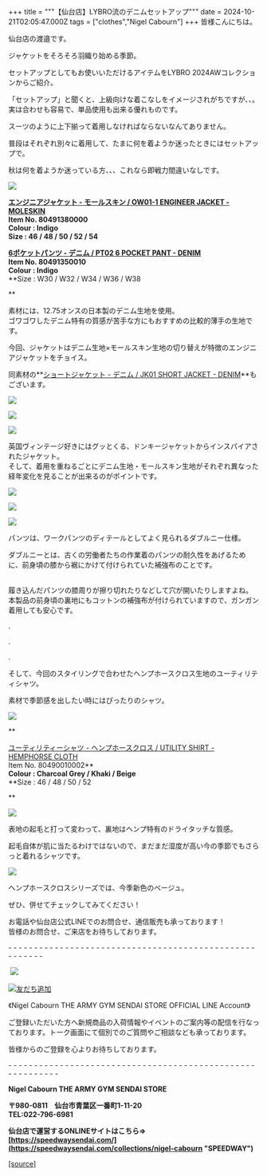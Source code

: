 +++
title = """【仙台店】LYBRO流のデニムセットアップ"""
date = 2024-10-21T02:05:47.000Z
tags = ["clothes","Nigel Cabourn"]
+++
皆様こんにちは。  
  
仙台店の渡邉です。  
  
  
ジャケットをそろそろ羽織り始める季節。  
  
セットアップとしてもお使いいただけるアイテムをLYBRO 2024AWコレクションからご紹介。  
  
  
「セットアップ」と聞くと、上級向けな着こなしをイメージされがちですが、、。  
実は合わせも容易で、単品使用も出来る優れものです。  
  
スーツのように上下揃って着用しなければならないなんてありません。  
  
普段はそれぞれ別々に着用して、たまに何を着ようか迷ったときにはセットアップで。  
  
秋は何を着ようか迷っている方、、、これなら即戦力間違いなしです。  
  

![](https://cdn.shopify.com/s/files/1/0094/9295/5196/files/IMG_3416_acfdced3-4cb1-43af-8165-6cba012b8274_600x600.jpg?v=1729330953)

  
  
**[エンジニアジャケット - モールスキン / OW01-1 ENGINEER JACKET - MOLESKIN](https://cabourn.jp/products/80491380000)**  
**Item No. 80491380000**  
**Colour : Indigo**  
**Size : 46 / 48 / 50 / 52 / 54**  
  
  
[**6ポケットパンツ - デニム / PT02 6 POCKET PANT - DENIM**](https://cabourn.jp/products/80491350010)  
**Item No. 80491350010**  
**Colour : Indigo**  
**Size : W30 / W32 / W34 / W36 / W38  
  
**

素材には、12.75オンスの日本製のデニム生地を使用。  
ゴワゴワしたデニム特有の質感が苦手な方にもおすすめの比較的薄手の生地です。  
  
今回、ジャケットはデニム生地×モールスキン生地の切り替えが特徴のエンジニアジャケットをチョイス。  
  
同素材の**[ショートジャケット - デニム / JK01 SHORT JACKET - DENIM](https://cabourn.jp/products/80491330010)**もございます。  
  
  

![](https://cdn.shopify.com/s/files/1/0094/9295/5196/files/IMG_3419_600x600.jpg?v=1729330996)

![](https://cdn.shopify.com/s/files/1/0094/9295/5196/files/IMG_3426_600x600.jpg?v=1729330996)

![](https://cdn.shopify.com/s/files/1/0094/9295/5196/files/IMG_3423_600x600.jpg?v=1729330996)  
  
  
英国ヴィンテージ好きにはグッとくる、ドンキージャケットからインスパイアされたジャケット。  
そして、着用を重ねるごとにデニム生地・モールスキン生地がそれぞれ異なった経年変化を見ることが出来るのがポイントです。  
  
  

![](https://cdn.shopify.com/s/files/1/0094/9295/5196/files/IMG_3427_052b9e42-59bc-478b-94c8-5cef32684dc2_600x600.jpg?v=1729331064)  
  
  

![](https://cdn.shopify.com/s/files/1/0094/9295/5196/files/IMG_3433_600x600.jpg?v=1729331064)  
  
  

![](https://cdn.shopify.com/s/files/1/0094/9295/5196/files/IMG_3429_600x600.jpg?v=1729331063)

パンツは、ワークパンツのディテールとしてよく見られるダブルニー仕様。  
  
ダブルニーとは、古くの労働者たちの作業着のパンツの耐久性をあげるために、前身頃の膝から裾にかけて付けられていた補強布のことです。  
   
  
履き込んだパンツの膝周りが擦り切れたりなどして穴が開いたりしますよね。  
本製品の前身頃の裏地にもコットンの補強布が付けられていますので、ガンガン着用しても安心です。  
  

.

.

.

  
そして、今回のスタイリングで合わせたヘンプホースクロス生地のユーティリティシャツ。  
  
素材で季節感を出したい時にはぴったりのシャツ。  
  

![](https://cdn.shopify.com/s/files/1/0094/9295/5196/files/IMG_3437_2012152e-f737-46af-8611-f049643e643e_600x600.jpg?v=1729331125)

**  
  
[ユーティリティーシャツ - ヘンプホースクロス / UTILITY SHIRT - HEMPHORSE CLOTH](https://cabourn.jp/products/80490010002)  
Item No. 80490010002**  
**Colour : Charcoal Grey / Khaki / Beige**  
**Size : 46 / 48 / 50 / 52  
  
  
**

![](https://cdn.shopify.com/s/files/1/0094/9295/5196/files/IMG_3441_480x480.jpg?v=1729331125)  
  
  
表地の起毛と打って変わって、裏地はヘンプ特有のドライタッチな質感。  
  
起毛自体が肌に当たるわけではないので、まだまだ湿度が高い今の季節でもさらっと着れるシャツです。  
  
  

![](https://cdn.shopify.com/s/files/1/0094/9295/5196/files/IMG_3438_5aa585db-bc66-4fb4-8de5-17f506cf9a80_480x480.jpg?v=1729331124)  
  
ヘンプホースクロスシリーズでは、今季新色のベージュ。

  
ぜひ、併せてチェックしてみてください！

  
  
お電話や仙台店公式LINEでのお問合せ、通信販売も承っております！  
皆様のお問合せ、ご来店をお待ちしております。  
  

\- - - - - - - - - - - - - - - - - - - - - - - - - - - - - - - - - - - - - - - - - - - - - - - - - - - - - - -  

 ![](https://cdn.shopify.com/s/files/1/0094/9295/5196/files/M_gainfriends_qr_480x480.png?v=1656066888)

[![友だち追加](https://scdn.line-apps.com/n/line_add_friends/btn/ja.png)](https://lin.ee/RCGlggT)

《Nigel Cabourn THE ARMY GYM SENDAI STORE OFFICIAL LINE Account》

ご登録いただいた方へ新規商品の入荷情報やイベントのご案内等の配信を行なっております。トーク画面にて個別でのご質問やご相談なども承っております。

皆様からのご登録を心よりお待ちしております。

\- - - - - - - - - - - - - - - - - - - - - - - - - - - - - - - - - - - - - - - - - - - - - - - - - - - - - - - - - - 

**Nigel Cabourn THE ARMY GYM SENDAI STORE**

**〒980-0811　仙台市青葉区一番町1-11-20  
TEL:022-796-6981**

**仙台店で運営するONLINEサイトはこちら⇒　[https://speedwaysendai.com/](https://speedwaysendai.com/collections/nigel-cabourn "SPEEDWAY")**

[[source]](https://cabourn.jp/blogs/shop-info/sendai20241021)
